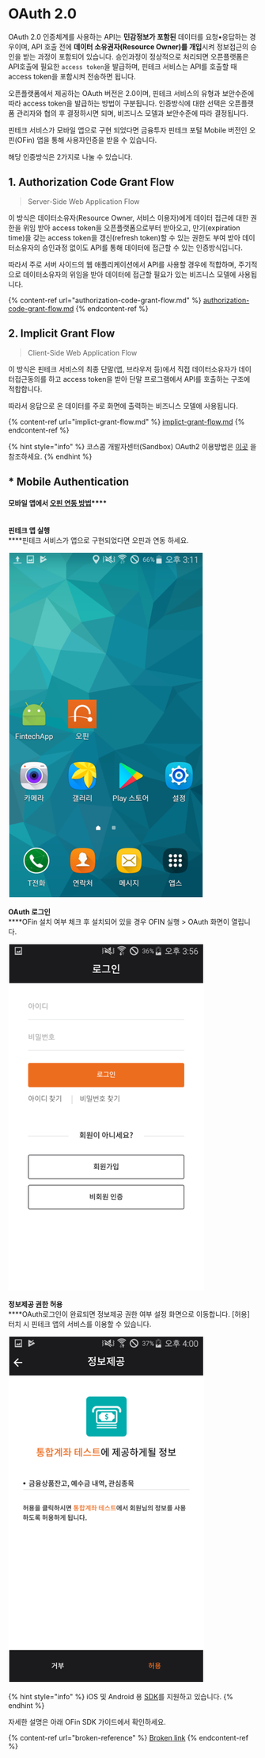 # OAuth 2.0

OAuth 2.0 인증체계를 사용하는 API는 **민감정보가 포함된** 데이터를 요청•응답하는 경우이며, API 호출 전에 **데이터 소유권자(Resource Owner)를 개입**시켜 정보접근의 승인을 받는 과정이 포함되어 있습니다. 승인과정이 정상적으로 처리되면 오픈플랫폼은 API호출에 필요한 `access token`을 발급하며, 핀테크 서비스는 API를 호출할 때 access token을 포함시켜 전송하면 됩니다.&#x20;

오픈플랫폼에서 제공하는 OAuth 버전은 2.0이며, 핀테크 서비스의 유형과 보안수준에 따라 access token을 발급하는 방법이 구분됩니다. 인증방식에 대한 선택은 오픈플랫폼 관리자와 협의 후 결정하시면 되며, 비즈니스 모델과 보안수준에 따라 결정됩니다.&#x20;

핀테크 서비스가 모바일 앱으로 구현 되었다면 금융투자 핀테크 포털 Mobile 버전인 오핀(OFin) 앱을 통해 사용자인증을 받을 수 있습니다.&#x20;

해당 인증방식은 2가지로 나눌 수 있습니다.&#x20;

## 1. Authorization Code Grant Flow

> Server-Side Web Application Flow

이 방식은 데이터소유자(Resource Owner, 서비스 이용자)에게 데이터 접근에 대한 권한을 위임 받아 access token을 오픈플랫폼으로부터 받아오고, 만기(expiration time)을 갖는 access token을 갱신(refresh token)할 수 있는 권한도 부여 받아 데이터소유자의 승인과정 없이도 API를 통해 데이터에 접근할 수 있는 인증방식입니다.

따라서 주로 서버 사이드의 웹 애플리케이션에서 API를 사용할 경우에 적합하며, 주기적으로 데이터소유자의 위임을 받아 데이터에 접근할 필요가 있는 비즈니스 모델에 사용됩니다.&#x20;

{% content-ref url="authorization-code-grant-flow.md" %}
[authorization-code-grant-flow.md](authorization-code-grant-flow.md)
{% endcontent-ref %}



## 2. Implicit Grant Flow

> Client-Side Web Application Flow

이 방식은 핀테크 서비스의 최종 단말(앱, 브라우저 등)에서 직접 데이터소유자가 데이터접근동의를 하고 access token을 받아 단말 프로그램에서 API를 호출하는 구조에 적합합니다.&#x20;

따라서 응답으로 온 데이터를 주로 화면에 출력하는 비즈니스 모델에 사용됩니다.

{% content-ref url="implict-grant-flow.md" %}
[implict-grant-flow.md](implict-grant-flow.md)
{% endcontent-ref %}



{% hint style="info" %}
코스콤 개발자센터(Sandbox)   OAuth2 이용방법은  [이곳](https://koscom.gitbook.io/open-api/how-to-use/devcenter/testapi#oauth) 을 참조하세요.
{% endhint %}



## \*  Mobile Authentication

#### **모바일 앱에서** [**오핀 연동 방법**](broken-reference)****

\
**핀테크 앱 실행**\
****핀테크 서비스가 앱으로 구현되었다면 오핀과 연동 하세요.

![](<../../.gitbook/assets/image (93).png>)



**OAuth 로그인**\
****OFin 설치 여부 체크 후 설치되어 있을 경우 OFIN 실행 > OAuth 화면이 열립니다.&#x20;

![](<../../.gitbook/assets/image (149).png>)



**정보제공 권한 허용**\
****OAuth로그인이 완료되면 정보제공 권한 여부 설정 화면으로 이동합니다. \[허용] 터치 시 핀테크 앱의 서비스를 이용할 수 있습니다.&#x20;

![](<../../.gitbook/assets/image (107).png>)



{% hint style="info" %}
iOS 및 Android 용 [SDK](https://developers.koscom.co.kr/apiresources/sdk\_download)를 지원하고 있습니다.
{% endhint %}



자세한 설명은 아래 OFin SDK 가이드에서 확인하세요.

{% content-ref url="broken-reference" %}
[Broken link](broken-reference)
{% endcontent-ref %}

